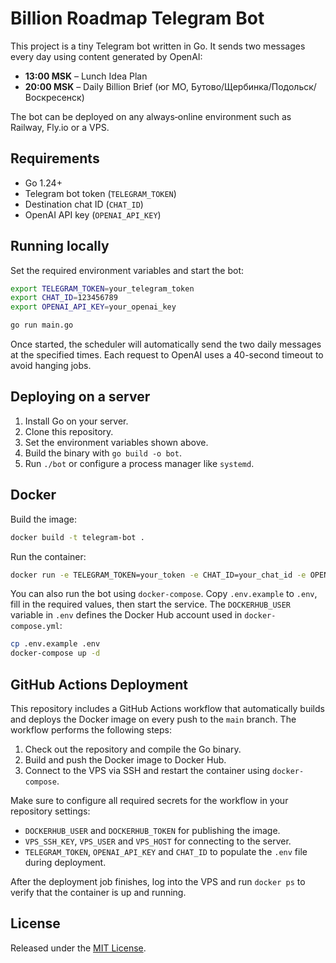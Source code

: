 # Billion Roadmap Telegram Bot

This project is a tiny Telegram bot written in Go. It sends two messages every day using content generated by OpenAI:

* **13:00 MSK** – Lunch Idea Plan
* **20:00 MSK** – Daily Billion Brief (юг МО, Бутово/Щербинка/Подольск/Воскресенск)

The bot can be deployed on any always‑online environment such as Railway, Fly.io or a VPS.

## Requirements

* Go 1.24+
* Telegram bot token (`TELEGRAM_TOKEN`)
* Destination chat ID (`CHAT_ID`)
* OpenAI API key (`OPENAI_API_KEY`)

## Running locally

Set the required environment variables and start the bot:

```sh
export TELEGRAM_TOKEN=your_telegram_token
export CHAT_ID=123456789
export OPENAI_API_KEY=your_openai_key

go run main.go
```

Once started, the scheduler will automatically send the two daily messages at the specified times.
Each request to OpenAI uses a 40-second timeout to avoid hanging jobs.

## Deploying on a server

1. Install Go on your server.
2. Clone this repository.
3. Set the environment variables shown above.
4. Build the binary with `go build -o bot`.
5. Run `./bot` or configure a process manager like `systemd`.


## Docker

Build the image:

```sh
docker build -t telegram-bot .
```

Run the container:

```sh
docker run -e TELEGRAM_TOKEN=your_token -e CHAT_ID=your_chat_id -e OPENAI_API_KEY=your_api_key telegram-bot
```

You can also run the bot using `docker-compose`. Copy `.env.example` to `.env`, fill in the required values, then start the service. The `DOCKERHUB_USER` variable in `.env` defines the Docker Hub account used in `docker-compose.yml`:

```sh
cp .env.example .env
docker-compose up -d
```

## GitHub Actions Deployment

This repository includes a GitHub Actions workflow that automatically builds and
deploys the Docker image on every push to the `main` branch. The workflow
performs the following steps:

1. Check out the repository and compile the Go binary.
2. Build and push the Docker image to Docker Hub.
3. Connect to the VPS via SSH and restart the container using
   `docker-compose`.

Make sure to configure all required secrets for the workflow in your repository
settings:

* `DOCKERHUB_USER` and `DOCKERHUB_TOKEN` for publishing the image.
* `VPS_SSH_KEY`, `VPS_USER` and `VPS_HOST` for connecting to the server.
* `TELEGRAM_TOKEN`, `OPENAI_API_KEY` and `CHAT_ID` to populate the `.env` file
  during deployment.

After the deployment job finishes, log into the VPS and run `docker ps` to
verify that the container is up and running.



## License

Released under the [MIT License](LICENSE).
